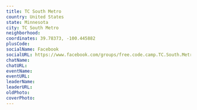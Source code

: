 ```yaml
---
title: TC South Metro
country: United States
state: Minnesota
city: TC South Metro
neighborhood: 
coordinates: 39.78373, -100.445882
plusCode:
socialName: Facebook
socialURL: https://www.facebook.com/groups/free.code.camp.TC.South.Metro
chatName:
chatURL:
eventName:
eventURL:
leaderName:
leaderURL:
oldPhoto: 
coverPhoto:
---
```

